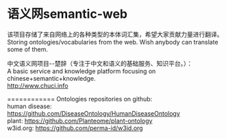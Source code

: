 语义网semantic-web
============

该项目存储了来自网络上的各种类型的本体词汇集，希望大家贡献力量进行翻译。  
Storing ontologies/vocabularies from the web. Wish anybody can translate some of them.  

中文语义网项目--楚辞（专注于中文和语义的基础服务、知识平台。）：  
A basic service and knowledge platform focusing on chinese+semantic+knowledge.  
http://www.chuci.info  

============
Ontologies repositories on github:  
human disease: https://github.com/DiseaseOntology/HumanDiseaseOntology  
plant: https://github.com/Planteome/plant-ontology  
w3id.org: https://github.com/perma-id/w3id.org
